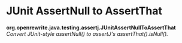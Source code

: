 # JUnit AssertNull to AssertThat

**org.openrewrite.java.testing.assertj.JUnitAssertNullToAssertThat**  
_Convert JUnit-style assertNull\(\) to assertJ's assertThat\(\).isNull\(\)._

